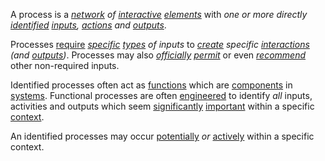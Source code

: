 A process is a *[network](https://github.com/gcassel/Modular-Organization-Terminology/edit/master/terms/network.md) of [interactive](https://github.com/gcassel/Modular-Organization-Terminology/blob/master/terms/interaction.md) [elements](https://github.com/gcassel/Modular-Organization-Terminology/edit/master/terms/element.md)* with *one or more directly [identified](https://github.com/gcassel/Modular-Organization-Terminology/blob/master/terms/identify.md) [inputs](https://github.com/gcassel/Modular-Organization-Terminology/blob/master/terms/input.md), [actions](https://github.com/gcassel/Modular-Organization-Terminology/blob/master/terms/action.md) and [outputs](https://github.com/gcassel/Modular-Organization-Terminology/blob/master/terms/output.md)*.  
 
Processes [require](https://github.com/gcassel/Modular-Organization-Terminology/blob/master/terms/require.md) *[specific](https://github.com/gcassel/Modular-Organization-Terminology/blob/master/terms/specific.md) [types](https://github.com/gcassel/Modular-Organization-Terminology/blob/master/terms/type.md) of inputs* to *[create](https://github.com/gcassel/Modular-Organization-Terminology/blob/master/terms/create.md) specific [interactions](https://github.com/gcassel/Modular-Organization-Terminology/blob/master/terms/interaction.md) (and [outputs](https://github.com/gcassel/Modular-Organization-Terminology/blob/master/terms/output.md))*.  Processes may also *[officially](https://github.com/gcassel/Modular-Organization-Terminology/blob/master/terms/official.md) [permit](https://github.com/gcassel/Modular-Organization-Terminology/blob/master/terms/permission.md)* or even *[recommend](https://github.com/gcassel/Modular-Organization-Terminology/blob/master/terms/recommendation.md)* other non-required inputs.
 
Identified processes often act as [functions](https://github.com/gcassel/Modular-Organization-Terminology/blob/master/terms/function.md) which are [components](https://github.com/gcassel/Modular-Organization-Terminology/blob/master/terms/component.md) in [systems](https://github.com/gcassel/Modular-Organization-Terminology/blob/master/terms/system.md).  Functional processes are often [engineered](https://github.com/gcassel/Modular-Organization-Terminology/blob/master/terms/engineering.md) to identify *all* inputs, activities and outputs which seem [significantly](https://github.com/gcassel/Modular-Organization-Terminology/blob/master/terms/significance.md) [important](https://github.com/gcassel/Modular-Organization-Terminology/blob/master/terms/importance.md) within a specific [context](https://github.com/gcassel/Modular-Organization-Terminology/blob/master/terms/context.md).

An identified processes may occur [potentially](https://github.com/gcassel/Modular-Organization-Terminology/blob/master/terms/potential.md) *or* [actively](https://github.com/gcassel/Modular-Organization-Terminology/blob/master/terms/active.md) within a specific context. 

